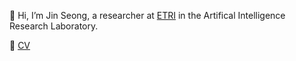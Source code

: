 👋 Hi, I’m Jin Seong, a researcher at [ETRI](https://www.etri.re.kr/kor/main/main.etri) in the Artifical Intelligence Research Laboratory.

📄 [CV](https://www.notion.so/Jin-Seong-2548c4c075be80c7965bdcf585bed81b?source=copy_link)

<!---
9115jin/9115jin is a ✨ special ✨ repository because its `README.md` (this file) appears on your GitHub profile.
You can click the Preview link to take a look at your changes.
--->

